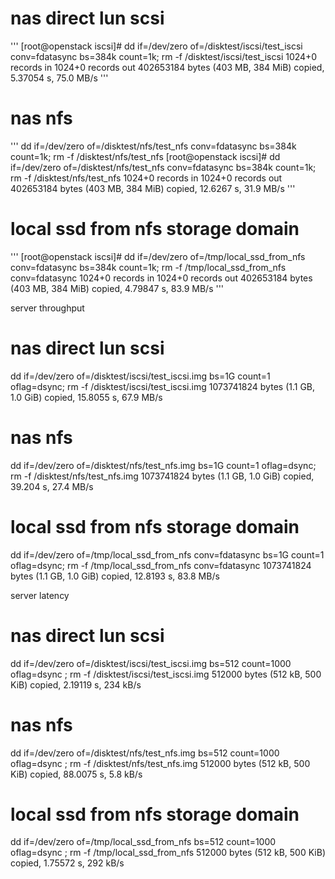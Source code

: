 
# nas direct lun scsi
'''
[root@openstack iscsi]# dd if=/dev/zero of=/disktest/iscsi/test_iscsi conv=fdatasync bs=384k count=1k; rm -f /disktest/iscsi/test_iscsi
1024+0 records in
1024+0 records out
402653184 bytes (403 MB, 384 MiB) copied, 5.37054 s, 75.0 MB/s
'''

# nas nfs
'''
dd if=/dev/zero of=/disktest/nfs/test_nfs conv=fdatasync bs=384k count=1k; rm -f /disktest/nfs/test_nfs
[root@openstack iscsi]# dd if=/dev/zero of=/disktest/nfs/test_nfs conv=fdatasync bs=384k count=1k; rm -f /disktest/nfs/test_nfs
1024+0 records in
1024+0 records out
402653184 bytes (403 MB, 384 MiB) copied, 12.6267 s, 31.9 MB/s
'''

# local ssd from nfs storage domain
'''
[root@openstack iscsi]# dd if=/dev/zero of=/tmp/local_ssd_from_nfs conv=fdatasync bs=384k count=1k; rm -f /tmp/local_ssd_from_nfs conv=fdatasync
1024+0 records in
1024+0 records out
402653184 bytes (403 MB, 384 MiB) copied, 4.79847 s, 83.9 MB/s
'''



server throughput
# nas direct lun scsi
dd if=/dev/zero of=/disktest/iscsi/test_iscsi.img bs=1G count=1 oflag=dsync; rm -f /disktest/iscsi/test_iscsi.img
1073741824 bytes (1.1 GB, 1.0 GiB) copied, 15.8055 s, 67.9 MB/s
# nas nfs
dd if=/dev/zero of=/disktest/nfs/test_nfs.img bs=1G count=1 oflag=dsync; rm -f /disktest/nfs/test_nfs.img
1073741824 bytes (1.1 GB, 1.0 GiB) copied, 39.204 s, 27.4 MB/s
# local ssd from nfs storage domain
dd if=/dev/zero of=/tmp/local_ssd_from_nfs conv=fdatasync bs=1G count=1 oflag=dsync; rm -f /tmp/local_ssd_from_nfs conv=fdatasync
1073741824 bytes (1.1 GB, 1.0 GiB) copied, 12.8193 s, 83.8 MB/s

 

server latency
# nas direct lun scsi
dd if=/dev/zero of=/disktest/iscsi/test_iscsi.img bs=512 count=1000 oflag=dsync ; rm -f /disktest/iscsi/test_iscsi.img
512000 bytes (512 kB, 500 KiB) copied, 2.19119 s, 234 kB/s
# nas nfs
dd if=/dev/zero of=/disktest/nfs/test_nfs.img bs=512 count=1000 oflag=dsync ; rm -f /disktest/nfs/test_nfs.img
512000 bytes (512 kB, 500 KiB) copied, 88.0075 s, 5.8 kB/s
# local ssd from nfs storage domain
dd if=/dev/zero of=/tmp/local_ssd_from_nfs bs=512 count=1000 oflag=dsync ; rm -f /tmp/local_ssd_from_nfs
512000 bytes (512 kB, 500 KiB) copied, 1.75572 s, 292 kB/s